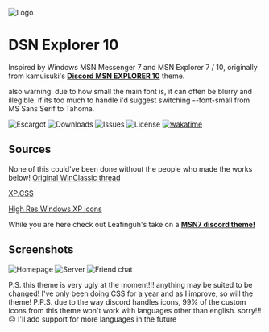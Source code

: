 
![Logo](https://github.com/numoder/dsn10-theme/blob/main/assets/discord/Beta.png?raw=true)

# DSN Explorer 10
Inspired by Windows MSN Messenger 7 and MSN Explorer 7 / 10, originally from kamuisuki's [**Discord MSN EXPLORER 10**](https://www.deviantart.com/kamuisuki/art/Discord-MSN-Explorer-10-theme-873282935) theme.

also warning: due to how small the main font is, it can often be blurry and illegible. if its too much to handle i'd suggest switching --font-small from MS Sans Serif to Tahoma.

![Escargot](https://img.shields.io/badge/malkavian@escargot.chat-e1512c?color=%23e1512c&style=plastic) ![Downloads](https://img.shields.io/github/downloads/numoder/dsn10-theme/total?style=plastic&color=%238ec64b) ![Issues](https://img.shields.io/github/issues/numoder/dsn10-theme?style=plastic&color=%23609bd7) ![License](https://img.shields.io/github/license/numoder/dsn10-theme?color=%23e9da4b&style=plastic) <a href="https://wakatime.com/badge/user/d2591a35-0e84-4f15-9761-74e696bef8f4/project/018cac41-ef7c-497e-b067-2232a943da53"><img src="https://wakatime.com/badge/user/d2591a35-0e84-4f15-9761-74e696bef8f4/project/018cac41-ef7c-497e-b067-2232a943da53.svg" alt="wakatime"></a>
## Sources

None of this could've been done without the people who made the works below!
 [Original WinClassic thread](https://winclassic.net/thread/753/discord-classic-msn-theme)
 
 [XP.CSS](https://botoxparty.github.io/XP.css/)

 [High Res Windows XP icons](https://github.com/marchmountain/-Windows-XP-High-Resolution-Icon-Pack)


While you are here check out Leafinguh's take on a <b>[MSN7 discord theme!](https://github.com/Leafinguh/msn7-disc)</b>
## Screenshots

![Homepage](https://cdn.discordapp.com/attachments/1181701173997228204/1211703313670869002/image.png?ex=65ef29a6&is=65dcb4a6&hm=369b0a52d0b956395468a3a7c598d819968c3e5765d104262be144ffe1eb3afa&)
![Server](https://github.com/numoder/dsn10-theme/assets/72421281/bb6ae765-02a1-442e-ab89-905f45cf2b69)
![Friend chat](https://github.com/numoder/dsn10-theme/assets/72421281/7fb8f5d3-9507-43e4-8623-3f8ef1beb2f0)


P.S. this theme is very ugly at the moment!!! anything may be suited to be changed! I've only been doing CSS for a year and as I improve, so will the theme!
P.P.S. due to the way discord handles icons, 99% of the custom icons from this theme won't work with languages other than english. sorry!!! ☹️ I'll add support for more languages in the future
